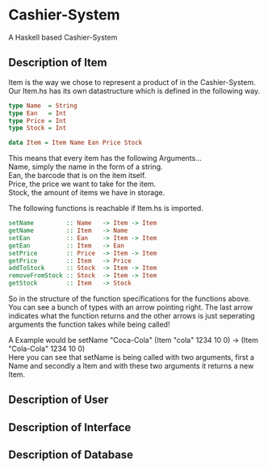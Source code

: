 # Cashier-System
A Haskell based Cashier-System
## Description of Item
Item is the way we chose to represent a product of in the Cashier-System.
Our Item.hs has its own datastructure which is defined in the following way.
```Haskell
type Name  = String
type Ean   = Int
type Price = Int
type Stock = Int

data Item = Item Name Ean Price Stock
```
This means that every item has the following Arguments...  
Name, simply the name in the form of a string.  
Ean, the barcode that is on the item itself.  
Price, the price we want to take for the item.  
Stock, the amount of items we have in storage.  

The following functions is reachable if Item.hs is imported.  

```Haskell
setName         :: Name   -> Item -> Item
getName         :: Item   -> Name
setEan          :: Ean    -> Item -> Item
getEan          :: Item   -> Ean
setPrice        :: Price  -> Item -> Item
getPrice        :: Item   -> Price
addToStock      :: Stock  -> Item -> Item
removeFromStock :: Stock  -> Item -> Item
getStock        :: Item   -> Stock
```
So in the structure of the function specifications for the functions above. You can see a bunch of types with an arrow pointing right. The last arrow indicates what the function returns and the other arrows is just seperating arguments the function takes while being called!  

A Example would be setName "Coca-Cola" (Item "cola" 1234 10 0) -> (Item "Cola-Cola" 1234 10 0)  
Here you can see that setName is being called with two arguments, first a Name and secondly a Item and with these two arguments it returns a new Item.

## Description of User
## Description of Interface
## Description of Database
